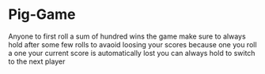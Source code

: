 # Pig-Game
Anyone to first roll a sum of hundred wins the game
make sure to always hold after some few rolls to avaoid loosing your scores because one you roll a one
your current score is automatically lost
you can always hold to switch to the next player
